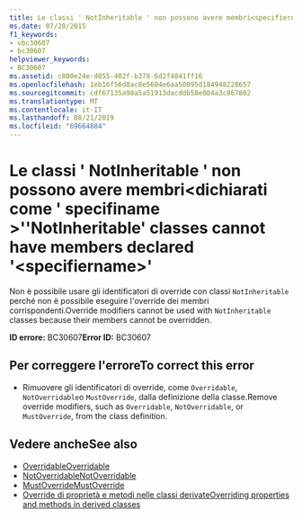 ```yaml
---
title: Le classi ' NotInheritable ' non possono avere membri<specifiername>dichiarati ''
ms.date: 07/20/2015
f1_keywords:
- vbc30607
- bc30607
helpviewer_keywords:
- BC30607
ms.assetid: c800e24e-d055-402f-b378-6d2f4041ff16
ms.openlocfilehash: 1eb16f56d8ac8e5604e6aa50095d184948228657
ms.sourcegitcommit: cdf67135a98a5a51913dacddb58e004a3c867802
ms.translationtype: MT
ms.contentlocale: it-IT
ms.lasthandoff: 08/21/2019
ms.locfileid: "69664884"
---
```

# <a name="notinheritable-classes-cannot-have-members-declared-specifiername"></a><span data-ttu-id="a8c07-102">Le classi ' NotInheritable ' non possono avere membri\<dichiarati come ' specifiname >'</span><span class="sxs-lookup"><span data-stu-id="a8c07-102">'NotInheritable' classes cannot have members declared '\<specifiername>'</span></span>
<span data-ttu-id="a8c07-103">Non è possibile usare gli identificatori di override con classi `NotInheritable` perché non è possibile eseguire l'override dei membri corrispondenti.</span><span class="sxs-lookup"><span data-stu-id="a8c07-103">Override modifiers cannot be used with `NotInheritable` classes because their members cannot be overridden.</span></span>  
  
 <span data-ttu-id="a8c07-104">**ID errore:** BC30607</span><span class="sxs-lookup"><span data-stu-id="a8c07-104">**Error ID:** BC30607</span></span>  
  
## <a name="to-correct-this-error"></a><span data-ttu-id="a8c07-105">Per correggere l'errore</span><span class="sxs-lookup"><span data-stu-id="a8c07-105">To correct this error</span></span>  
  
- <span data-ttu-id="a8c07-106">Rimuovere gli identificatori di override, come `Overridable`, `NotOverridable`o `MustOverride`, dalla definizione della classe.</span><span class="sxs-lookup"><span data-stu-id="a8c07-106">Remove override modifiers, such as `Overridable`, `NotOverridable`, or `MustOverride`, from the class definition.</span></span>  
  
## <a name="see-also"></a><span data-ttu-id="a8c07-107">Vedere anche</span><span class="sxs-lookup"><span data-stu-id="a8c07-107">See also</span></span>

- [<span data-ttu-id="a8c07-108">Overridable</span><span class="sxs-lookup"><span data-stu-id="a8c07-108">Overridable</span></span>](../../visual-basic/language-reference/modifiers/overridable.md)
- [<span data-ttu-id="a8c07-109">NotOverridable</span><span class="sxs-lookup"><span data-stu-id="a8c07-109">NotOverridable</span></span>](../../visual-basic/language-reference/modifiers/notoverridable.md)
- [<span data-ttu-id="a8c07-110">MustOverride</span><span class="sxs-lookup"><span data-stu-id="a8c07-110">MustOverride</span></span>](../../visual-basic/language-reference/modifiers/mustoverride.md)
- [<span data-ttu-id="a8c07-111">Override di proprietà e metodi nelle classi derivate</span><span class="sxs-lookup"><span data-stu-id="a8c07-111">Overriding properties and methods in derived classes</span></span>](../programming-guide/language-features/objects-and-classes/inheritance-basics.md#overriding-properties-and-methods-in-derived-classes)
